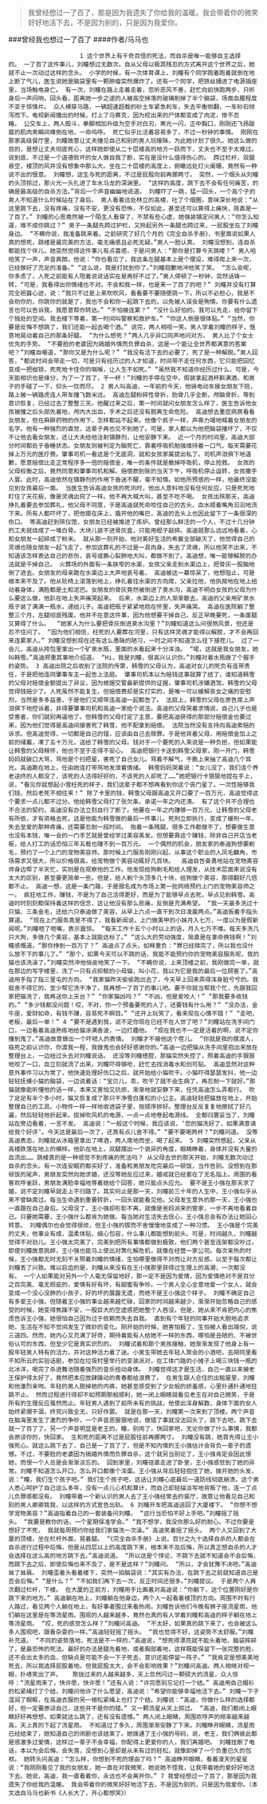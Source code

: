 > 我曾经想过一了百了，那是因为我遗失了你给我的温暖。我会带着你的微笑好好地活下去，不是因为别的，只是因为我爱你。

###曾经我也想过一了百了
####作者/马马也

						1 这个世界上有千奇百怪的死法，而自杀是唯一能够自主选择的。 一了百了这件事儿，刘瞳想过无数次。自从父母以极其残忍的方式离开这个世界之后，她就不止一次动过这样的念头。 小学的时候，有一次体育课上，刘瞳有个同学跑着跑着就倒在地上断了气儿，医生说她是脑袋里有一颗肿瘤突然爆炸了。还有一个同学，把铁丝捅进了电源插座里，当场触电身亡。 有一次，刘瞳在路上走着走着，忽听恶风不善，赶忙向前快跑两步，只听身后一声闷响，回头看，距离她一步之遥的人被高空掉落的玻璃削掉了半个脑袋，场面血腥程度不亚于惊悚片。 众人横穿马路，一辆超速超载的砂土车紧急刹车，失去平衡侧翻，一车砂石倾泻而下。电视新闻播出的时候，打上了马赛克，因为挖出来的尸体都变成了肉泥，惨不忍睹。 公交车上，两人殴斗，拳脚相加升级为空手对白刃，寒光一闪，正中胸口，刚刚还飞扬跋扈的肌肉男瞬间瘫倒在地，一命呜呼。 死亡似乎比活着容易多了，不过一秒钟的事情。 刚刚在那家高级餐厅里，刘瞳故意让丈夫撞见自己和别的男人玩暧昧，为此她计划了很久。她这么做的目的，是想让丈夫彻底死心，这样她即使从二十层楼高的地方一跃而下，丈夫也不至于太难过。说到底，不过是一个道德败坏的女人做自我了断，实在是没什么值得伤心的。 跨过栏杆，双腿悬空，楼顶的风并没有想象中那么大。坐在二十层楼的高度上，俯瞰远处灯火阑珊，竟然有一种说不出的惬意。 刘瞳想，这生与死的距离，不过是屁股向前再挪两寸。 突然，一个烟头从刘瞳的头顶掠过，那火光一头扎进了车水马龙的深渊里。 “这样的高度，跳下去不会有任何痛苦，的确是最高级的自杀方法。”背后一个声音幽幽地说道。 刘瞳吓了一跳，猛一回头，一个高个子的男人不知道什么时候站在了身后。 男人看着远处林立的高楼，吐了个烟圈，意味深长地说：“从这里跳下去，没有疼痛，没有不安，更没有恐怖，不仅如此，甚至还可以算得上痛快，简直是一了百了。” 刘瞳的心思竟然被一个陌生人看穿了，不禁有些心虚，她强装镇定问男人：“你怎么知道，难不成你跳过？” 男子一条腿先跨过护栏，又拎起另外一条腿也跨过来，一屁股坐在了刘瞳身边。 “不瞒你说，我准备跳来着。之前研究了好几个月的《完全自杀手册》，书里面说如果人真的想死，跳楼是最完美的方法，毫无痛感且必死无疑。”男人一脸认真。 刘瞳没想到，连自杀都能找个伴儿，她突然觉得这件事儿有点喜感，于是问男人：“那你是打算今天跳喽？” 男人哈哈笑了一声，声音爽朗，他说：“你也看见了，我这条左腿基本上是个摆设，难得爬上来一次，已经做好了充足的准备。” “这么说，我是打扰到你了。”刘瞳抱歉地冲他笑了笑。 “怎么会呢，你多虑了，人死之前能有人陪着说说话实在是再好不过了。”男人停顿了一秒钟，突然话锋一转，“可是，我看得出你情绪也不对。不会和我一样，也是来一了百了的吧？” 刘瞳并没有打算完全袒露心迹，说：“我只不过是上来吹吹风，看看要不要随便跳一下。所以不必担心，我是不会劝你的，你跳你的就是了，我也不会和你一起跳下去的，以免被人误会是殉情。你要有什么遗言也可以告诉我，我愿意帮你转达。” “不怕被连累？” “没什么好怕的。我可以先走，给你留下个独处的空间。我去楼下等着，第一时间叫警察和救护车。” “你这人倒是很体贴。” “当然，你要是反悔不想跳了，我们还能一起去喝个酒。” 说完，两人相视一笑。男人学着刘瞳的样子，惬意地晃动着自己的那条好腿。 “为什么想死？”两人几乎异口同声地问对方。 男人比了个女士优先的手势。 “不要脸的老婆因为搞婚外情而负罪自杀，这是一个能让全世界都满意的答案吧？”刘瞳自嘲道，“那你又是为什么呢？” “我没有活下去的必要了，死了是一种解脱。”男人回答，“都说时间会带走一切，可是只有经历过的人才知道，时间带不走任何东西，它只能把回忆变成一把枷锁，死死地卡住你的咽喉，让人生不如死。” “虽然我不知道你经历过什么，可是，今天能相识也是缘分，为了一了百了，干一杯！”刘瞳的手停在空中，假装拿起酒杯斟满酒，和男子的手碰了一下，仰头一饮而尽。 2 男人叫高迪，一年前的今天，他骑电动车接女朋友下班，路上被一辆路虎连人带车撞飞数米远。 高迪左腿粉碎性骨折，肋骨几乎全断，颅脑骨折。等到意识恢复，已经过去了整整三天。他醒过来之后，第一时间就问女朋友怎么样了，医生告诉他女孩被撞之后头部先着地，颅内大出血，手术之后还没有脱离生命危险。 高迪想去重症病房看看女朋友，但在麻醉药物的作用下，怎样都站不起来。他像个疯子一样，声嘶力竭地喊着女朋友的名字。他有一种强烈的直觉，这辈子再也见不到她了。可是，家人都以为他把脑袋撞坏了，不仅不让他去看女朋友，还让大夫给他注射镇静剂，让他安静下来。 近一个月的时间里，高迪大部分时间都处于昏睡状态。女朋友则被判定为脑死亡，靠着呼吸机勉强维持着一口气，每天需要花掉上万元的医疗费。肇事司机一看这是个无底洞，就和女孩家属提出私了。司机声泪俱下地道歉，愿意赔偿比走正常程序多一倍的赔偿金，唯一的条件就是撤掉呼吸机，停止抢救。 女孩的父母权衡之后，竟然同意和肇事司机和解。赔偿款到账的当天下午，呼吸机停止运转，女孩撒手人寰。此时，高迪依然在镇静剂的作用下昏迷不醒，毫不知情。如他所预感的一样，他最终没能见到女孩最后一面。 当医生告诉高迪女孩的死讯时，他出人意料地没有任何反应，只是死死地盯住了天花板，像是灵魂出窍了一样。他不再大喊大叫，甚至不吃不喝。 女孩出殡那天，高迪挣扎着要去参加葬礼，他父母不同意，于是高迪就死命咬住自己的舌头，血水顺着嘴角汩汩地流下来。所有人都吓坏了，把他摁在床上，撬开他的嘴巴，高迪的舌头上也因此留下了一条很深的伤口。 等高迪赶到殡仪馆，女朋友已经被推进了炼炉。曾经那么鲜活的一个人，不过十几分钟的工夫就烧成了一堆白骨。大块儿装不进骨灰盒，只能用棍子敲碎。高迪就那么远远地看着，心和女朋友一起碎成了粉末。 就从那一刻开始，他对美好生活的希冀全部破灭了，他觉得自己的灵魂也随女朋友一起飞走了，参加这葬礼的不过是一具肉身。失去了灵魂，所以他哭不出来，不知道该怎样表达自己的悲伤，哀号或撕心裂肺地大叫，都做不到了。高迪想，唯一能够解脱的办法就是干掉自己。 火葬场的外面有一条狭窄的水渠，女孩父亲走到水渠边上，把骨灰一股脑地倒了进去。女朋友的母亲跪在水渠边上大声地哀号着。 高迪被这一幕惊呆了，他想阻止，可是根本来不及了。他从轮椅上滚落到地上，挣扎着往水渠的方向爬，父亲拉他，他执拗地在地上扭动着身体，满脸都是土和泥巴。女朋友的骨灰竟然被倒进了臭水沟，高迪不明白女孩的父母为什么要这么做，他趴在地上失声痛哭起来。 后来，水渠边上的人渐渐散去，高迪的父亲用矿泉水瓶子装了满满一瓶水，递给儿子。高迪把瓶子紧紧地抱在怀里，失声痛哭。 高迪在医院躺了整整三个月，左腿彻底残废。他并不在意这件事，因为他想要干掉自己。反正早晚要死，一条废腿又算得了什么。  “她家人为什么要把骨灰倒进臭水沟里？”刘瞳知道这么问很煞风景，但还是忍不住问了。 “因为他们相信，枉死的人要葬在河里，只有这样灵魂才能得以解脱，才不会再回来连累家人。” 刘瞳没想到现在还有这么愚昧的陋习，一时之间不知道怎么往下接茬儿。 过了一会儿，高迪从挎包里拿出一个矿泉水瓶，里面的水看起来十分浑浊。 “喏，这就是我女朋友，她叫韩雪。”高迪郑重其事地介绍道。 “Hi，我是刘瞳，很高兴认识你。”刘瞳对着水瓶做了个握手的姿势。 3 高迪出院之后收到了法院的传票，韩雪的父母认为，高迪对女儿的死负有连带责任，于是把他连同肇事车主一起告上法庭。 肇事司机本以为赔钱这事就算了结了，谁知道韩雪的父母对赔偿金额提出了异议，因为根据交警最新提供的证据，肇事司机涉嫌酒驾，韩雪的父母觉得钱赔少了。人死虽然不能复生，但赔偿费却是实打实的，是唯一可以缓解丧女之痛的安慰剂，当然是多多益善，于是他们又顺带连高迪一起都告了。 法庭上，韩雪的父母在原告席上声泪俱下地控诉着，非得要肇事司机和高迪一家给个说法。高迪的父母哭着求情说，自己儿子也是受害者，你们就别再逼他了。但韩雪的父母打定了主意，要把高迪获得的那部分赔偿金也要过来，因为他们觉得是高迪间接害死了韩雪，他不配拿到赔偿。 法院当然没有支持向高迪索赔的诉求。但高迪觉得，一切都是自己的错，应该由自己去赎罪。于是他背着父母，用赔偿金加上之前的储蓄，凑了五十万元，送给了韩雪的父母。钱对于一个要死的人来说是一种负担，但如果能让韩雪的父母释怀，他也不至于走得不安心。 高迪把银行卡送到韩雪父母家，刚一开门，韩雪妈妈就破口大骂，骂他是个扫把星，害死了自己女儿。骂着不解气，干脆上来抽了高迪几个耳光。高迪跪在地上，任由她连打带骂地发泄着情绪。 韩雪妈妈哭着说：“女儿没了，我们连个养老送终的人都没了，该死的人活得好好的，不该死的人却死了……”她把银行卡狠狠地捏在手上，说，“看见你就想起小雪枉死的样子，我们这辈子都不想再看到你这个丧门星了。一次性赔够我们钱，然后老死不相往来！” 除了卡里的钱，韩雪父母跟高迪又开口要了一百万元，高迪觉得这个要求一点儿都不过分。他给韩雪父母打了张欠条，承诺一年之内还清。 有了这个并不合理也不合法的契约，高迪没有办法立刻自行了断了。他要在一年之内赚够一百万元，让韩雪的父母老有所依，才有资格去死，这是他能为韩雪做的最后一件事儿。死刑立即执行，变成了缓刑一年，失去至爱的那种疼痛，还需要忍耐一段时间。 拖着一条残腿，很多工作都做不了，想要做生意也没有本钱，唯一会的一门手艺就是曾经学过美容美发。但想要靠这个赚钱，除非自己开店当老板，给人打工的话恐怕三年五载也赚不到一百万元。 一个偶然的机会，朋友家的泰迪狗想要剃毛，预约了一个上门的宠物美容师。那时候上门服务刚刚兴起，从事这个职业的人凤毛麟角，市场需求又很大，所以价格很高，给宠物做个美容动辄好几百块。  高迪自告奋勇地站在宠物美容师身边帮了半天忙，实则是在观察他的工作。他发现给狗剃毛和给人理发，从技术层面来说没有太大的区别，甚至要更简单一些。但是，给人剃个头顶多几十块，给狗做个美容，那得翻好几倍都不止。 高迪一想，这是一条门路，于是报名成为市场上第一批网络预约上门的宠物美容师之一。 疯狂地工作，赚钱，不是为了自己活得更好，而是为了能够早点去死，早点见到韩雪。高迪时时刻刻都保持着这样的信念，这让他没有那么悲痛，反倒是充满希望。 “我一天最多洗过十只猫、三条金毛，还给六只泰迪做了美容，从早上六点一直干到次日凌晨两点。”高迪扳着手指头算道。 “现在上门服务真是不得了，我看新闻说，上门做美甲的小妹月入七万，一度以为是假新闻呢。”刘瞳咂了咂嘴，表示震惊。 “每天工作十五个小时以上的话，月入七万不难。每天多洗几只大狗，多做几个美容，基本上就能达标了。” “这么大的劳动强度，简直是在拿命换钱啊！”刘瞳感慨道，“那你挣到一百万了？” 高迪点了点头，如释重负：“罪已经赎完了，所以我也没什么放不下的事儿了。” “那个，如果今天可以不跳的话，我能不能预约你的宠物美容服务呢，我的猫也该洗澡了。”刘瞳突然冲他俏皮地笑了一下。 “不瞒你说，上来顶楼之前，我刚做完一单，就在那边的写字楼里，洗了一只有点抑郁的小母猫，叫小花，我以为它是我的最后一位顾客了。”高迪用手指了指三里屯的方向。 “我家猫昨天偷偷跑出去了，今天早上回来弄得浑身脏兮兮的。我挺舍不得它的，至少帮它洗干净了，我再想一了百了的事儿吧。要不你就当帮我个忙，先跟我回家把猫洗了，我再送你上天台？” “你家猫凶吗？” “不凶，但是爱咬人！” “那我要多收钱的。” “多少钱都没问题！哎，不对，你一个预备要死的人了，还要钱有什么用？” “没办法，金牛座，爱财如命，有钱不赚，容易死不瞑目。” “还开上玩笑了，看来现在心情不错！” “走吧，老板，最后一单！” 4 “要不是遇到我，说不定你现在已经不在人世了吧？”刘瞳站在洗手间门口，一边看着高迪熟练地给猫涂满香波，一边打趣他。 “现在我也不一定是活着的啊，说不定你撞到鬼了。”高迪故意做出一个吓唬人的表情。 刘瞳才不接他这个茬儿。 “你就是我的摆渡人，临死之前认识你，你渡我一程，我做鬼也会好好感谢你的。”高迪一边把猫从洗手间里抱出来放在整理台上，一边扭过头去对刘瞳说话。 还没等刘瞳搭腔，那猫突然失控了，照着高迪的手狠狠地咬了一口，血立刻就流了出来。刘瞳吓得够呛，赶忙去找消毒水和创可贴。 高迪显然对这种意外事件习以为常了，他快速处理好伤口之后，就开始给小猫吹干。小猫吓得瑟瑟发抖，他一边轻轻抚摸小猫的脑袋，一边说着话：“宝贝儿，乖，吹干了就不会生病了，再忍耐一下就好。”那猫就像能听懂他的话一样，本来又害怕又抗拒，渐渐地就安静下来，任凭高迪怎么弄都行。 吹了足足有半个多小时，猫又恢复成了那只干净雪白蓬松的小公主。高迪轻轻把猫放在地上，开始整理自己的工具。小物件一样一样地收进袋子里，按顺序排好。整理台反反复复地擦拭了好几遍，然后轻轻地折起来。拔掉吹风机的电源，一点一点地卷起电源线。 全都归置妥当了，刘瞳站在旁边看着，一言不发。 高迪说：“一般这个时候，我应该说，‘您的猫洗好了，如果满意请给我个好评’。今天这是最后一次了，还真有点儿舍不得。” “要不要喝两杯？”刘瞳问道。 没等高迪表态，刘瞳就从冰箱里拿出了啤酒，两人席地而坐，喝了起来。 5 刘瞳突然想起，父亲从高楼跌落在地上的模样。他趴在地上，双腿摆出一个诡异的角度，眼睛睁着，身体并没有大量的血流出…… 跳楼真的是一种感觉不到疼痛的死法吗？ 从父母去世的那天开始，刘瞳无数次动过自杀的念头。有一次连安眠药都买好了，准备和男朋友吃完最后一顿饭，当作告别。没想到在那顿饭的尾声，男朋友突然向她求婚，还没等她反应过来，婚戒就已经套在了无名指上。周围的看客欢呼雀跃，男朋友满脸幸福地等着她给个回答，她只能点头应允。 要不是王小强在那天求了婚，说不定刘瞳早就走上不归路了。其实何止是那一天，刘瞳前三十年的人生中，王小强似乎从来不曾缺席过。每当生命遇到重要转折，一回头就能看见他。父母发生意外的那一天，王小强也一直跟在自己身后。父母没了，王小强却形影不离，就像是爸妈派来的管家，一步不离地看着自己。只要她需要，王小强什么都肯为她做。每当她对生活失去信心，王小强总会有办法让她回心转意。 刘瞳偶尔也会觉得很烦，但王小强的锲而不舍慢慢地变成了一种习惯。 王小强是个完美的丈夫，他事业有成，温柔体贴，细心包容，什么事儿都能想到前头。可是，时间越久，刘瞳越觉得不对劲儿。王小强太完美了，完美到把所有事情都做到极致，他们两个甚至连架都没吵过，即使刘瞳故意挑衅，王小强也能马上使出对策化解危机，就像在经营一家公司。每次亲热的时候，王小强都无时无刻不关照着刘瞳的情绪，生怕哪里做得不对而让对方反感，以至于每次都让刘瞳丢了兴致。难以启齿的是，刘瞳从来没有在王小强那里获得过生理上的高潮，一次都没有。 一个人如果能对另外一个人毫无保留地好，那一定不是因为爱情，因为爱情绝对不是百分之百完美、毫无瑕疵的，爱情有好有坏，有甜蜜有争吵。一个男人全心全意地爱一个女人，就会变成一个没心没肺的小孩子，好的坏的展露无遗，而绝不是王小强这个样子。 刘瞳不确定自己有多爱王小强，但随着王小强的事业越来越忙碌，回家的时间越来越少，渐渐开始忽略自己的感受的时候，她变得焦躁不安，一股巨大的空虚感把她整个人吞没。但是，她从来不肯把内心的焦虑告诉王小强，她很怕自己因为过于依赖而失去自我。 直到有个年轻的同事开始大胆地追求她，生活在不知不觉间发生了微妙的变化。刚开始的时候，她害怕极了，生怕被人看出端倪，说三道四。然而，她内心又充满了好奇，期待着能有人给她不一样的东西，哪怕是丑陋的、不被世俗认可的东西，但至少它是真实炽烈的。 刘瞳试着和那个男孩接触，她渐渐发现了他身上有一股年轻男人特有的活力，并对这种活力着了迷。小男生带她去年轻人聚会的小酒吧，去胡同里看不知所云的实验话剧，参加在垃圾村里举行的变装派对，在工体门路的小摊子上喝三块钱一瓶的北冰洋，喝完了杀进舞池随着强烈的音乐扭动身体。 刘瞳觉得这才是生活，自己一直以来被老王保护得太好了，竟然把本应放肆躁动的青春都给浪费了。 在男生跟人合住的出租屋里，刘瞳和他激烈亲吻。年轻的男人脱掉她的内裤，她甚至感受到了少女般的娇羞感，心里扑通扑通地狂跳不止。 然而过程进行得却不如预期那般顺利，她一闭上眼睛就看见老王在对自己微笑，于是所有的生理反应戛然而止。年轻男人遇到了前所未有的挑战，他使出浑身解数，身体下面的女人始终紧绷干涸，终究兴致全无，只好作罢。 就是在那一天，刘瞳第一次来到了顶楼。两个声音在脑海里发生了激烈的争吵，一个声音恶狠狠地说，做错了事就没法回头了，跳下去吧，跳下去就一了百了了。另一个声音明显是老王的，瞳，别闹了，快回家吧，无论你做了什么事情，我都会原谅你的，快回家。 生和死的距离不过是屁股往前再挪两寸。 刘瞳没有跳，她首先得让王小强死心。就这么跳下去了，自己是一了百了了，但是不知内情的王小强估计会背负一辈子的遗憾。不过，不要脸的老婆因为搞婚外情而负罪自杀，这个就另当别论了，王小强肯定会因此恨她，而恨一个人总是会渐渐淡忘的。 回到家里，刘瞳径直走进了卧室，王小强感觉到了她的异常。刘瞳不知道怎么开口，怎么开口都像个浑蛋。王小强从背后轻轻抱住了她，拨开她的头发，说：“瞳，我们生个孩子吧。” 我们生个孩子吧，这话让刘瞳心底最后一道防线彻底崩溃。这个男人悉心呵护了自己这么多年，没有一点儿心机和算计，而自己却轻描淡写地背叛了他，连一丁点儿负罪感都没有。 刘瞳带着一个新认识的男人去了王小强经常去的餐厅，故意让他看见自己和别的男人卿卿我我，以这样的方式宣告出轨。 6 刘瞳开车把高迪送回了大厦楼下。 “你想不想学宠物美容？”高迪指着自己的一套装备问刘瞳。 “这行当恐怕不好上手吧。”刘瞳摇了摇头。 “我要是教你的话，一个星期保准学会。” “我不想学，我没你那么好的耐心。不过你要是想好了不死， 我就每周预约你给我们家猫洗一次澡。” 高迪笑着摇了摇头。 两个人又回到了大厦的顶楼，坐在栏杆外面，晃着腿。 “《完全自杀手册》上说，百分之九十选择自杀的人都会在自杀进行过程中后悔，但是从四层以上的高度跳下来，根本来不及后悔，所以真正想自杀的人才会选择在这么高的地方跳下去。”高迪说道。 “所以这是个悖论，不跳下去就不知道会不会后悔，而跳下去之后，即使后悔也来不及了，是不是这样？”刘瞳问。 “所以，才会犹豫不决吧。”高迪耸了耸肩。 刘瞳歪着头看着楼下，突然一拍脑袋说：“其实有办法，在跳下去之前就知道自己是否会后悔。” “是什么？” “不如我们再下去一次，反正时间还很多。”刘瞳提议。 于是两个人再次翻过栏杆，下楼。 在大厦的正前方，刘瞳用手比画着对高迪说：“你躺下，这个位置刚好是你跳下来的地方。” 高迪躺在地上，刘瞳躺在他身边，两个人一起看着楼顶的方向。周围不时有行人路过，看见两个人躺在地上，有好事者围过来看热闹。刘瞳告诉他们今晚有狮子座流星雨，他们躺在这里是在等流星雨。围观的人越来越多，竟然也真的有人学着刘瞳和高迪的样子躺在地上等流星雨。 “哎，死的感觉怎么样？”刘瞳问高迪。 “不太好，如果真的跳下来了，也会被这么多人围观吧，跟看杂耍的一样。”高迪轻轻摇了摇头。 “我也觉得不好，这姿势不太舒服。”刘瞳补充道。 “不同的姿势落地，死法是不一样的，”高迪说，“想死得漂亮就不能头着地，脑袋摔碎了，是最恐怖的死法。最好的办法是腿先着地，或者胸部着地，这样既能保留下一张完整的脸，还不会出太多的血，但缺点是可能不会一下子死去，意识还能停留一阵子。” “我肯定是想美美地死去，所以我选择屁股着地。但我屁股太大，会不会影响效果？”刘瞳问高迪。两人相继对视一眼，扑哧笑出了声。   聚拢过来的人越来越多，天上忽然闪过一颗硕大的流星，众人惊呼：“流星雨来了，快许愿，快许愿！”还有人说：“许完愿别忘记打一个结。” 高迪用自己帽衫的松紧绳打了个结，刘瞳问他许了什么愿望，高迪说：“希望你能够幸福地活下去。” 刘瞳一下子湿润了眼眶，在高迪衣服的另一根松紧绳上也打了个结。刘瞳说：“高迪，你做什么样的选择都好，但一定要原谅自己，这些并不是你的错。” 又一颗流星从天上掠过。 “高迪，我们都闭上眼睛好好再想想，如果就这么跳了，还有没有遗憾。” 两人闭上眼睛，周围欢呼声的频率越来越高，天上真的下起了流星雨。 不知道过了多久，周围渐渐安静了下来。刘瞳睁开眼睛，流星雨已经结束了，她知道自己的闹剧也该结束了。她拨通了王小强的号码，说，老王，我们俩彼此都是感激多过爱情，这样过一辈子不会幸福，你配得上更爱你的人，我们离婚吧。 刘瞳挂断了电话，本以为会后悔，会失落，没想到心里却是从未有过的轻松，就像卸掉了一个负重已久的包袱。 她转头问高迪：“怎么样，你想到不死的理由了吗？” 高迪睁开眼睛，看着漫天的星星说：“我刚刚看见了我的女朋友，她一直在对我微笑，她说她不怪我，让我带着她的爱好好地活下去。她说，高迪，我一直看着你，永远也不会离开你。” 7 我曾经想过一了百了，那是因为我遗失了你给我的温暖。 我会带着你的微笑好好地活下去，不是因为别的，只是因为我爱你。（本文选自马马也新书《人长大了，开心都想哭》）			  		